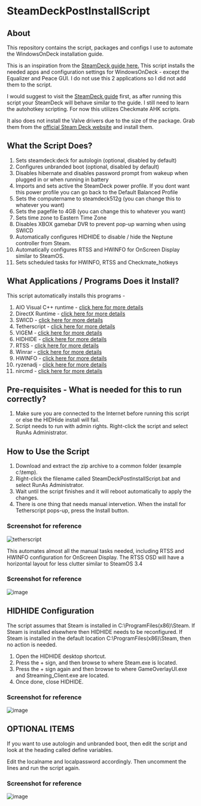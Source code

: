 # SteamDeckPostInstallScript

## About
This repository contains the script, packages and configs I use to automate the WindowsOnDeck installation guide.

This is an inspiration from the [SteamDeck guide here.](https://github.com/baldsealion/Steamdeck-Ultimate-Windows11-Guide) This script installs the needed apps and configuration settings for WindowsOnDeck - except the Equalizer and Peace GUI. I do not use this 2 applications so I did not add them to the script.

I would suggest to visit the [SteamDeck guide](https://github.com/baldsealion/Steamdeck-Ultimate-Windows11-Guide) first, as after running this script your SteamDeck will behave similar to the guide. I still need to learn the autohotkey scripting. For now this utilizes Checkmate AHK scripts.

It also does not install the Valve drivers due to the size of the package. Grab them from the [official Steam Deck website](https://help.steampowered.com/en/faqs/view/6121-ECCD-D643-BAA8) and install them.

## What the Script Does?
1. Sets steamdeck:deck for autologin (optional, disabled by default)
2. Configures unbranded boot (optional, disabled by default)
3. Disables hibernate and disables password prompt from wakeup when plugged in or when running in battery
4. Imports and sets active the SteamDeck power profile. If you dont want this power profile you can go back to the Default Balanced Profile
5. Sets the computername to steamdeck512g (you can change this to whatever you want)
6. Sets the pagefile to 4GB (you can change this to whatever you want)
7. Sets time zone to Eastern Time Zone
8. Disables XBOX gamebar DVR to prevent pop-up warning when using SWICD
9. Automatically configures HIDHIDE to disable / hide the Neptune controller from Steam.
10. Automatically configures RTSS and HWINFO for OnScreen Display similar to SteamOS.
11. Sets scheduled tasks for HWINFO, RTSS and Checkmate_hotkeys

## What Applications / Programs Does it Install?
This script automatically installs this programs -
1. AIO Visual C++ runtime - [click here for more details](https://github.com/abbodi1406/vcredist)
2. DirectX Runtime - [click here for more details](https://www.microsoft.com/en-us/download/details.aspx?id=8109)
3. SWICD - [click here for more details](https://github.com/mKenfenheuer/steam-deck-windows-usermode-driver)
4. Tetherscript - [click here for more details](https://tetherscript.com/hid-driver-kit-download/)
5. VIGEM - [click here for more details](https://github.com/ViGEm/ViGEmBus)
6. HIDHIDE - [click here for more details](https://github.com/ViGEm/HidHide)
7. RTSS - [click here for more details](https://www.guru3d.com/files-details/rtss-rivatuner-statistics-server-download.html)
8. Winrar - [click here for more details](https://www.win-rar.com/start.html?&L=0)
9. HWINFO - [click here for more details](https://www.hwinfo.com/download/)
10. ryzenadj - [click here for more details](https://github.com/FlyGoat/RyzenAdj)
11. nircmd - [click here for more details](https://www.nirsoft.net/utils/nircmd.html)

## Pre-requisites - What is needed for this to run correctly?
1. Make sure you are connected to the Internet before running this script or else the HIDHide install will fail.
2. Script needs to run with admin rights. Right-click the script and select RunAs Administrator.

## How to Use the Script
1. Download and extract the zip archive to a common folder (example c:\temp).
2. Right-click the filename called SteamDeckPostInstallScript.bat and select RunAs Administrator.
3. Wait until the script finishes and it will reboot automatically to apply the changes.
4. There is one thing that needs manual intervetion. When the install for Tetherscript pops-up, press the Install button.

### Screenshot for reference
![tetherscript](https://user-images.githubusercontent.com/98122529/201535455-2895bf32-7a98-4acc-b4b1-e7512d543154.png)

This automates almost all the manual tasks needed, including RTSS and HWINFO configuration for OnScreen Display.
The RTSS OSD will have a horizontal layout for less clutter similar to SteamOS 3.4

### Screenshot for reference
![image](https://user-images.githubusercontent.com/98122529/201536541-5374331c-e4de-4da0-9169-f8e21e243c3f.png)

## HIDHIDE Configuration
The script assumes that Steam is installed in C:\ProgramFiles(x86)\Steam. If Steam is installed elsewhere then HIDHIDE needs to be reconfigured. If Steam is installed in the default location C:\ProgramFiles(x86)\Steam, then no action is needed.
1. Open the HIDHIDE desktop shortcut.
2. Press the + sign, and then browse to where Steam.exe is located.
3. Press the + sign again and then browse to where GameOverlayUI.exe and Streaming_Client.exe are located.
4. Once done, close HIDHIDE.

### Screenshot for reference
![image](https://user-images.githubusercontent.com/98122529/201547049-34b1f28d-02a3-44d7-9e61-5ef88098c97f.png)

## OPTIONAL ITEMS
If you want to use autologin and unbranded boot, then edit the script and look at the heading called define variables.

Edit the localname and localpassword accordingly. Then uncomment the lines and run the script again.

### Screenshot for reference
![image](https://user-images.githubusercontent.com/98122529/201535353-180887a5-09d9-4ee5-9926-d38993af9758.png)

